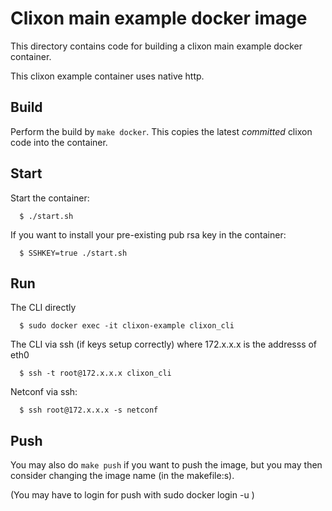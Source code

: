 # Clixon main example docker image

This directory contains code for building a clixon main example docker container.

This clixon example container uses native http.

## Build

Perform the build by `make docker`. This copies the latest _committed_ clixon code into the container.

## Start

Start the container:
```
  $ ./start.sh 
```

If you want to install your pre-existing pub rsa key in the container:

```
  $ SSHKEY=true ./start.sh 
```

## Run

The CLI directly
```
  $ sudo docker exec -it clixon-example clixon_cli
```

The CLI via ssh (if keys setup correctly) where 172.x.x.x is the addresss of eth0
```
  $ ssh -t root@172.x.x.x clixon_cli
```

Netconf via ssh:
```
  $ ssh root@172.x.x.x -s netconf
```

## Push

You may also do `make push` if you want to push the image, but you may then consider changing the image name (in the makefile:s).

(You may have to login for push with sudo docker login -u <username>)

